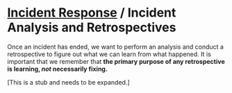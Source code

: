 # [Incident Response](./README.md) / Incident Analysis and Retrospectives

Once an incident has ended, we want to perform an analysis and conduct a
retrospective to figure out what we can learn from what happened. It is
important that we remember that **the primary purpose of any retrospective
is learning, *not* necessarily fixing.**

[This is a stub and needs to be expanded.]
